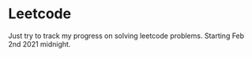 # Leetcode
Just try to track my progress on solving leetcode problems.
Starting Feb 2nd 2021 midnight.